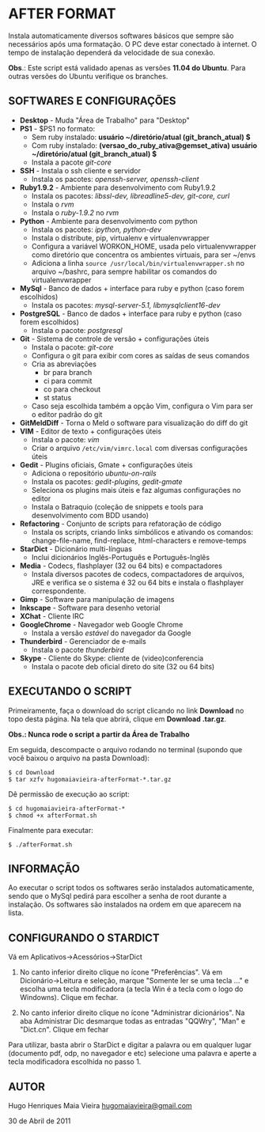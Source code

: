 AFTER FORMAT
============

Instala automaticamente diversos softwares básicos que sempre são necessários
após uma formatação. O PC deve estar conectado à internet. O tempo de
instalação dependerá da velocidade de sua conexão.

**Obs**.: Este script está validado apenas as versões **11.04 do Ubuntu**.
Para outras versões do Ubuntu verifique os branches.


SOFTWARES E CONFIGURAÇÕES
-------------------------

* **Desktop**           - Muda "Área de Trabalho" para "Desktop"
* **PS1**               - $PS1 no formato:
    * Sem ruby instalado: **usuário ~/diretório/atual (git_branch_atual) $**
    * Com ruby instalado: **(versao_do_ruby_ativa@gemset_ativa) usuário ~/diretório/atual (git_branch_atual) $**
    * Instala a pacote *git-core*
* **SSH**               - Instala o ssh cliente e servidor
    * Instala os pacotes: *openssh-server, openssh-client*
* **Ruby1.9.2**           - Ambiente para desenvolvimento com Ruby1.9.2
    * Instala os pacotes: *libssl-dev, libreadline5-dev, git-core, curl*
    * Instala o *rvm*
    * Instala o *ruby-1.9.2* no *rvm*
* **Python**            - Ambiente para desenvolvimento com python
    * Instala os pacotes: *ipython, python-dev*
    * Instala o distribute, pip, virtualenv e virtualenvwrapper
    * Configura a variável WORKON_HOME, usada pelo virtualenvwrapper como diretório que concentra os ambientes virtuais, para ser ~/envs
    * Adiciona a linha `source /usr/local/bin/virtualenvwrapper.sh` no arquivo ~/bashrc, para sempre habilitar os comandos do virtualenvwrapper
* **MySql**             - Banco de dados + interface para ruby e python (caso forem escolhidos)
    * Instala os pacotes: *mysql-server-5.1, libmysqlclient16-dev*
* **PostgreSQL**        - Banco de dados + interface para ruby e python (caso forem escolhidos)
    * Instala o pacote: *postgresql*
* **Git**               - Sistema de controle de versão + configurações úteis
    * Instala o pacote: *git-core*
    * Configura o git para exibir com cores as saídas de seus comandos
    * Cria as abreviações
        * br para branch
        * ci para commit
        * co para checkout
        * st status
    * Caso seja escolhida também a opção Vim, configura o Vim para ser o editor padrão do git
* **GitMeldDiff**       - Torna o Meld o software para visualização do diff do git
* **VIM**               - Editor de texto + configurações úteis
    * Instala o pacote: *vim*
    * Criar o arquivo `/etc/vim/vimrc.local` com diversas configurações úteis
* **Gedit**             - Plugins oficiais, Gmate + configurações úteis
    * Adiciona o repositório *ubuntu-on-rails*
    * Instala os pacotes: *gedit-plugins, gedit-gmate*
    * Seleciona os plugins mais úteis e faz algumas configurações no editor
    * Instala o Batraquio (coleção de snippets e tools para desenvolvimento com BDD usando)
* **Refactoring**       - Conjunto de scripts para refatoração de código
    * Instala os scripts, criando links simbólicos e ativando os comandos: change-file-name, find-replace, html-characters e remove-temps
* **StarDict**          - Dicionário multi-línguas
    * Inclui dicionários Inglês-Português e Português-Inglês
* **Media**             - Codecs, flashplayer (32 ou 64 bits) e compactadores
    * Instala diversos pacotes de codecs, compactadores de arquivos, JRE e verifica se o sistema é 32 ou 64 bits e instala o flashplayer correspondente.
* **Gimp**              - Software para manipulação de imagens
* **Inkscape**          - Software para desenho vetorial
* **XChat**             - Cliente IRC
* **GoogleChrome**      - Navegador web Google Chrome
    * Instala a versão *estável* do navegador da Google
* **Thunderbird**       - Gerenciador de e-mails
    * Instala o pacote *thunderbird*
* **Skype**             - Cliente do Skype: cliente de (video)conferencia
    * Instala o pacote deb oficial direto do site (32 ou 64 bits)


EXECUTANDO O SCRIPT
-------------------

Primeiramente, faça o download do script clicando no link **Download** no
topo desta página. Na tela que abrirá, clique em **Download .tar.gz**.

**Obs.: Nunca rode o script a partir da Área de Trabalho**

Em seguida, descompacte o arquivo rodando no terminal (supondo que você baixou o arquivo na pasta Download):

    $ cd Download
    $ tar xzfv hugomaiavieira-afterFormat-*.tar.gz

Dê permissão de execução ao script:

    $ cd hugomaiavieira-afterFormat-*
    $ chmod +x afterFormat.sh

Finalmente para executar:

    $ ./afterFormat.sh


INFORMAÇÃO
-----------

Ao executar o script todos os softwares serão instalados automaticamente,
sendo que o MySql pedirá para escolher a senha de root durante a
instalação. Os softwares são instalados na ordem em que aparecem na
lista.


CONFIGURANDO O STARDICT
-----------------------

Vá em Aplicativos->Acessórios->StarDict

1. No canto inferior direito clique no ícone "Preferências". Vá em
    Dicionário->Leitura e seleção, marque "Somente ler se uma tecla ..." e
    escolha uma tecla modificadora (a tecla Win é a tecla com o logo do
    Windowns). Clique em fechar.

2. No canto inferior direito clique no ícone "Administrar dicionários". Na
    aba Administrar Dic desmarque todas as entradas "QQWry", "Man" e
    "Dict.cn". Clique em fechar

Para utilizar, basta abrir o StarDict e digitar a palavra ou em qualquer
lugar (documento pdf, odp, no navegador e etc) selecione uma palavra e
aperte a tecla modificadora escolhida no passo 1.


AUTOR
-----

  Hugo Henriques Maia Vieira <hugomaiavieira@gmail.com>

  30 de Abril de 2011

